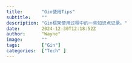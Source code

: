 ```yaml
---
title:       "Gin使用Tips"
subtitle:    ""
description: "Gin框架使用过程中的一些知识点记录。"
date:        2024-12-30T12:18:52Z
author:      "Wayne"
image:       ""
tags:        ["Gin"]
categories:  ["Tech" ]
---
```


